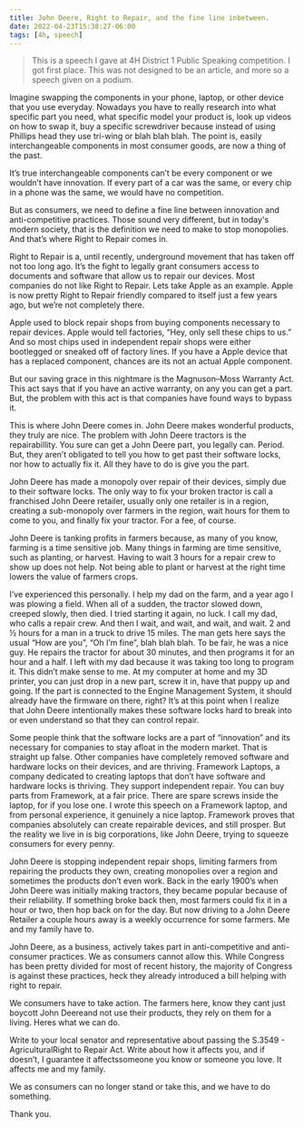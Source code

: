 ```yaml
---
title: John Deere, Right to Repair, and the fine line inbetween.
date: 2022-04-23T15:38:27-06:00
tags: [4h, speech]
---
```


> This is a speech I gave at 4H District 1 Public Speaking competition. I got first place. This was not designed to be an article, and more so a speech given on a podium.

Imagine swapping the components in your phone,  laptop, or other device that you use everyday. Nowadays you have to really research into what specific part you need, what specific model your product is, look up videos on how to swap it, buy a specific screwdriver because instead of using Phillips head they use tri-wing or blah blah blah. The point is, easily interchangeable components in most consumer goods, are now a thing of the past. 

It’s true interchangeable components can’t be every component or we wouldn’t have innovation.
If every part of a car was the same, or every chip in a phone was the same, we would have no competition. 

But as consumers, we need to define a fine line between innovation and anti-competitive practices. Those sound very different, but in today's modern society, that is the definition we need to make to stop monopolies. And that’s where Right to Repair comes in.

Right to Repair is a, until recently, underground movement that has taken off not too long ago. It’s the fight to legally grant consumers access to documents and software that allow us to repair our devices. Most companies do not like Right to Repair. Lets take Apple as an example. Apple is now pretty Right to Repair friendly compared to itself just a few years ago, but we’re not completely there.

Apple used to block repair shops from buying components necessary to repair devices. Apple would tell factories, “Hey, only sell these chips to us.” And so most chips used in independent repair shops were either bootlegged or sneaked off of factory lines. If you have a Apple device that has a replaced component, chances are its not an actual Apple component.

But our saving grace in this nightmare is the Magnuson–Moss Warranty Act. This act says that if you have an active warranty, on any  you can get a part. But, the problem with this act is that companies have found ways to bypass it. 

This is where John Deere comes in. John Deere makes wonderful products, they truly are nice. The problem with John Deere tractors is the repairabillity. You sure can get a John Deere part, you legally can. Period. But, they aren’t obligated to tell you how to get past their software locks, nor how to actually fix it. All they have to do is give you the part.

John Deere has made a monopoly over repair of their devices, simply due to their software locks. The only way to fix your broken tractor is call a franchised John Deere retailer, usually only one retailer is in a region, creating a sub-monopoly over farmers in the region, wait hours for them to come to you, and finally fix your tractor. For a fee, of course.

John Deere is tanking profits in farmers because, as many of you know, farming is a time sensitive job. Many things in farming are time sensitive, such as planting, or harvest. Having to wait 3 hours for a repair crew to show up does not help. Not being able to plant or harvest at the right time lowers the value of farmers crops.

I’ve experienced this personally. I help my dad on the farm, and a year ago I was plowing a field. When all of a sudden, the tractor slowed down, creeped slowly, then died. I tried starting it again, no luck. I call my dad, who calls a repair crew. And then I wait, and wait, and wait, and wait. 2 and ½ hours for a man in a truck to drive 15 miles. The man gets here says the usual “How are you”, “Oh I’m fine”, blah blah blah. To be fair, he was a nice guy. He repairs the tractor for about 30 minutes, and then programs it for an hour and a half.  I left with my dad because it was taking too long to program it. This didn’t make sense to me. At my computer at home and my 3D printer, you can just drop in a new part, screw it in, have that puppy up and going. If the part is connected to the Engine Management System, it should already have the firmware on there, right? It’s at this point when I realize that John Deere intentionally makes these software locks hard to break into or even understand so that they can control repair.

Some people think that the software locks are a part of “innovation” and its necessary for companies to stay afloat in the modern market. That is straight up false. Other companies have completely removed software and hardware locks on their devices, and are thriving. Framework Laptops, a company dedicated to creating laptops that don’t have software and hardware locks is thriving. They support independent repair. You can buy parts from Framework, at a fair price. There are spare screws inside the laptop, for if you lose one. I wrote this speech on a Framework laptop, and from personal experience, it genuinely a nice laptop. Framework proves that companies absolutely can create repairable devices, and still prosper. But the reality we live in is big corporations, like John Deere, trying to squeeze consumers for every penny.

John Deere is stopping independent repair shops, limiting farmers from repairing the products they own, creating monopolies over a region and sometimes the products don’t even work. Back in the early 1900’s when John Deere was initially making tractors, they became popular because of their reliability. If something broke back then, most farmers could fix it in a hour or two, then hop back on for the day. But now driving to a John Deere Retailer a couple hours away is a weekly occurrence for some farmers. Me and my family have to.

John Deere, as a business, actively takes part in anti-competitive and anti-consumer practices.
We as consumers cannot allow this. While Congress has been pretty divided for most of recent history, the majority of Congress is against these practices, heck they already introduced a bill helping with right to repair. 

We consumers have to take action. The farmers here, know they cant just boycott John Deereand not use their products, they rely on them for a living. Heres what we can do.	

Write to your local senator and representative about passing the S.3549 - AgriculturalRight to Repair Act. Write about how it affects you, and if doesn’t, I guarantee it affectssomeone you know or someone you love. It affects me and my family.

We as consumers can no longer stand or take this, and we have to do something.

Thank you.


